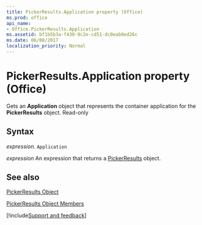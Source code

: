 ```yaml
---
title: PickerResults.Application property (Office)
ms.prod: office
api_name:
- Office.PickerResults.Application
ms.assetid: bf1b5b3a-f430-9c2e-cd51-dc0eab0ed26c
ms.date: 06/08/2017
localization_priority: Normal
---
```



# PickerResults.Application property (Office)

Gets an  **Application** object that represents the container application for the **PickerResults** object. Read-only


## Syntax

_expression_. `Application`

 _expression_ An expression that returns a [PickerResults](Office.PickerResults.md) object.


## See also


[PickerResults Object](Office.PickerResults.md)



[PickerResults Object Members](./overview/Library-Reference/pickerresults-members-office.md)

[!include[Support and feedback](~/includes/feedback-boilerplate.md)]